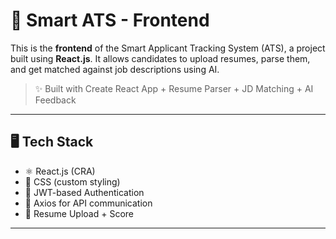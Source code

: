 # 🚀 Smart ATS - Frontend

This is the **frontend** of the Smart Applicant Tracking System (ATS), a project built using **React.js**. It allows candidates to upload resumes, parse them, and get matched against job descriptions using AI.

> ✨ Built with Create React App + Resume Parser + JD Matching + AI Feedback

---

## 🖥️ Tech Stack

- ⚛️ React.js (CRA)
- 💅 CSS (custom styling)
- 🔐 JWT-based Authentication
- 📡 Axios for API communication
- 📂 Resume Upload + Score

---


